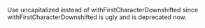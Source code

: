 Use uncapitalized instead of withFirstCharacterDownshifted since withFirstCharacterDownshifted is ugly and is deprecated now.